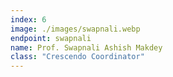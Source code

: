```yaml
---
index: 6
image: ./images/swapnali.webp
endpoint: swapnali
name: Prof. Swapnali Ashish Makdey 
class: "Crescendo Coordinator"
---
```

